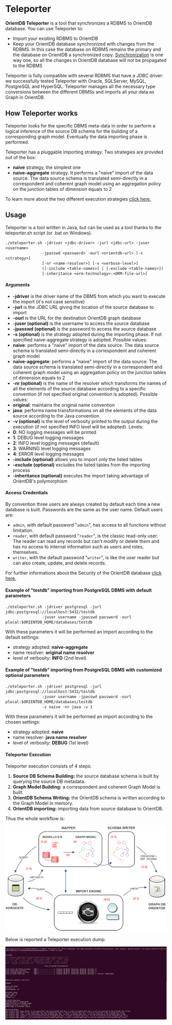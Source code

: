 # Teleporter
**OrientDB Teleporter** is a tool that synchronizes a RDBMS to OrientDB database. You can use Teleporter to:
- Import your existing RDBMS to OrientDB
- Keep your OrientDB database synchronized with changes from the RDBMS. In this case the database on RDBMS remains the primary and the database on OrientDB a synchronized copy. [Synchronization](https://github.com/orientechnologies/teleporter/wiki/Sequential-Executions-and-One-Way-Synchronizer) is one way one, so all the changes in OrientDB database will not be propagated to the RDBMS

Teleporter is fully compatible with several RDBMS that have a JDBC driver: we successfully tested Teleporter with Oracle, SQLServer, MySQL, PostgreSQL and HyperSQL. Teleporter manages all the necessary type conversions between the different DBMSs and imports all your data as Graph in OrientDB.

## How Teleporter works
Teleporter looks for the specific DBMS meta-data in order to perform a logical inference of the source DB schema for the building of a corresponding graph model. Eventually the data importing phase is performed.

Teleporter has a pluggable importing strategy. Two strategies are provided out of the box:
- **naive** strategy, the simplest one
- **naive-aggregate** strategy. It performs a "naive" import of the data source. The data source schema is translated semi-directly in a correspondent and coherent graph model using an aggregation policy on the junction tables of dimension equals to 2    
     

To learn more about the two different execution strategies [click here.](https://github.com/orientechnologies/teleporter/wiki/Execution-Strategies)

## Usage
Teleporter is a tool written in Java, but can be used as a tool thanks to the teleporter.sh script (or .bat on Windows).

```
./oteleporter.sh -jdriver <jdbc-driver> -jurl <jdbc-url> -juser <username> 
                -jpasswd <password> -ourl <orientdb-url> [-s <strategy>]
                [-nr <name-resolver>] [-v <verbose-level>] 
                ([-include <table-names>] | [-exclude <table-names>]) 
                [-inheritance <orm-technology>:<ORM-file-url>]
```

#### Arguments
- **-jdriver** is the driver name of the DBMS from which you want to execute the import (it's not case sensitive)
- **-jurl** is the JDBC URL giving the location of the source database to import
- **-ourl** is the URL for the destination OrientDB graph database
- **-juser (optional)** is the username to access the source database
- **-jpasswd (optional)** is the password to access the source database
- **-s (optional)** is the strategy adopted during the importing phase. If not specified naive-aggregate strategy is adopted. Possible values: 
 - **naive**: performs a "naive" import of the data source. The data source schema is translated semi-directly in a correspondent and coherent graph model
 - **naive-aggregate**: performs a "naive" import of the data source. The data source schema is translated semi-directly in a correspondent and coherent graph model using an aggregation policy on the junction tables of dimension equals to 2
- **-nr (optional)** is the name of the resolver which transforms the names of all the elements of the source database
  according to a specific convention (if not specified original convention is adopted). Possible values: 
 - **original**: maintains the original name convention
 - **java**: performs name transformations on all the elements of the data source according to the Java convention
- **-v (optional)** is the level of verbosity printed to the output during the execution (if not specified INFO level will be adopted). Levels:
 - **0**: NO logging messages will be printed
 - **1**: DEBUG level logging messages
 - **2**: INFO level logging messages (default)
 - **3**: WARNING level logging messages
 - **4**: ERROR level logging messages
- **-include (optional)** allows you to import only the listed tables
- **-exclude (optional)** excludes the listed tables from the importing process
- **-inheritance (optional)** executes the import taking advantage of OrientDB's polymorphism    

#### Access Credentials
By convention three users are always created by default each time a new database is built. Passwords are the same as the user name. Default users are:

- `admin`, with default password "`admin`", has access to all functions without limitation.
- `reader`, with default password "`reader`", is the classic read-only user. The reader can read any records but can't modify or delete them and has no access to internal information such as users and roles, themselves.
- `writer`, with the default password "`writer`", is like the user reader but can also create, update, and delete records.

For further informations about the Security of the OrientDB database [click here.](https://github.com/orientechnologies/orientdb-docs/blob/master/Database-Security.md)
   
#### Example of "testdb" importing from PostgreSQL DBMS with default parameters

```
./oteleporter.sh -jdriver postgresql -jurl jdbc:postgresql://localhost:5432/testdb 
                -juser username -jpasswd password -ourl plocal:$ORIENTDB_HOME/databases/testdb 
```   
With these parameters it will be performed an import according to the default settings:

- strategy adopted: **naive-aggregate**
- name resolver: **original name resolver**
- level of verbosity: **INFO** (2nd level)

#### Example of "testdb" importing from PostgreSQL DBMS with customized optional parameters

```
./oteleporter.sh -jdriver postgresql -jurl jdbc:postgresql://localhost:5432/testdb 
                -juser username -jpasswd password -ourl plocal:$ORIENTDB_HOME/databases/testdb 
                -s naive -nr java -v 1
```             
With these parameters it will be performed an import according to the chosen settings:

- strategy adopted: **naive**
- name resolver: **java name resolver**
- level of verbosity: **DEBUG** (1st level)

#### Teleporter Execution
Teleporter execution consists of 4 steps:     
        
1. **Source DB Schema Building:** the source database schema is built by querying the source DB metadata.      
2. **Graph Model Building:** a correspondent and coherent Graph Model is built.       
3. **OrientDB Schema Writing:** the OrientDB schema is written according to the Graph Model in memory.      
4. **OrientDB importing:** importing data from source database to OrientDB.

Thus the whole workflow is:

![Whole Workflow](images/teleporter-whole-workflow.png)


Below is reported a Teleporter execution dump:             

![Execution Dump](images/teleporter-execution-dump.png)
